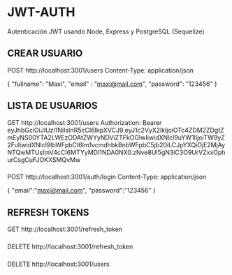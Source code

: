 # JWT-AUTH
Autenticación JWT usando Node, Express y PostgreSQL (Sequelize)

## CREAR USUARIO
POST http://localhost:3001/users
Content-Type: application/json

{
  "fullname": "Maxi",
  "email" : "maxi@mail.com",
  "password": "123456"
}

## LISTA DE USUARIOS
GET http://localhost:3001/users
Authorization: Bearer eyJhbGciOiJIUzI1NiIsInR5cCI6IkpXVCJ9.eyJ1c2VyX2lkIjoiOTc4ZDM2ZDgtZmEyNS00YTA2LWEzODAtZWYyNDViZTFkOGIwIiwidXNlcl9uYW1lIjoiTW9yZ2FuIiwidXNlcl9lbWFpbCI6Im1vcmdhbkBnbWFpbC5jb20iLCJpYXQiOjE2MjAyNTQwMTUsImV4cCI6MTYyMDI1NDA0NX0.zNve8UI5gN3iC3O9UrVZxxOphurCsgCuFJOKXSMQvMw
###

POST http://localhost:3001/auth/login
Content-Type: application/json

{
  "email":"maxi@mail.com",
  "password":"123456"
}

## REFRESH TOKENS
GET http://localhost:3001/refresh_token

###

DELETE http://localhost:3001/refresh_token

###

DELETE http://localhost:3001/users